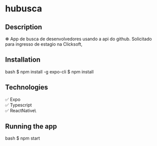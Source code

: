 # hubusca
## Description

☸️ App de busca de desenvolvedores usando a api do github. Solicitado para ingresso de estagio na Clicksoft,

## Installation

bash
$ npm install -g expo-cli
$ npm install


## Technologies

:white_check_mark: Expo\
:white_check_mark: Typescript\
:white_check_mark: ReactNative\

## Running the app

bash
$ npm start


